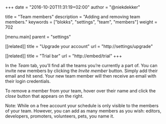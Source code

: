 +++
date            = "2016-10-20T11:31:19+02:00"
author          = "@niekdekker"

title           = "Team members"
description     = "Adding and removing team members."
keywords        = ["blokks", "settings", "team", "members"]
weight          = 702

[menu.main]
parent          = "settings"

[[related]]
title = "Upgrade your account"
url = "http://settings/upgrade"

[[related]]
title = "Trial bar"
url = "http://embed/trial"
+++

In the *Team* tab, you’ll find all the teams you’re currently a part of. You can invite new members by clicking the *Invite member* button. Simply add their email and hit send. Your new team member will then receive an email with their login credentials.

To remove a member from your team, hover over their name and click the *close* button that appears on the right.

<span class='note'>Note: While on a free account your schedule is only visible to the members of your team. However, you can add as many members as you wish: editors, developers, promoters, volunteers, pets, you name it.</span>